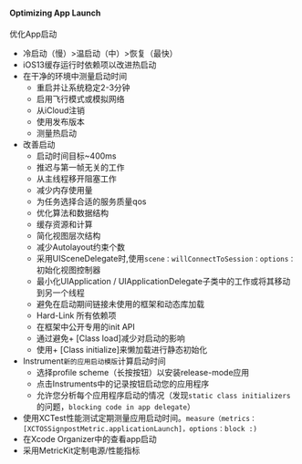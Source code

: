 #### Optimizing App Launch
优化App启动

* 冷启动（慢）>温启动（中）>恢复（最快）
* iOS13缓存运行时依赖项以改进热启动
* 在干净的环境中测量启动时间
   * 重启并让系统稳定2-3分钟
   * 启用飞行模式或模拟网络
   * 从iCloud注销
   * 使用发布版本
   * 测量热启动
* 改善启动
   * 启动时间目标~400ms
   * 推迟与第一帧无关的工作
   * 从主线程移开阻塞工作
   * 减少内存使用量
   * 为任务选择合适的服务质量qos
   * 优化算法和数据结构
   * 缓存资源和计算
   * 简化视图层次结构
   * 减少Autolayout约束个数
   * 采用UISceneDelegate时,使用`scene：willConnectToSession：options：`初始化视图控制器
   * 最小化UIApplication / UIApplicationDelegate子类中的工作或将其移动到另一个线程
   * 避免在启动期间链接未使用的框架和动态库加载
   * Hard-Link 所有依赖项
   * 在框架中公开专用的init API
   * 通过避免+ [Class load]减少对启动的影响
   * 使用+ [Class initialize]来懒加载进行静态初始化
* Instrument`新的应用启动模版`计算启动时间
   * 选择profile scheme（长按按钮）以安装release-mode应用
   * 点击Instruments中的记录按钮启动您的应用程序
   * 允许您分析每个应用程序启动的情况（发现`static class initializers`的问题，`blocking code in app delegate`）
* 使用XCTest性能测试定期测量应用启动时间。`measure（metrics：[XCTOSSignpostMetric.applicationLaunch]，options：block :)`
* 在Xcode Organizer中的查看app启动
* 采用MetricKit定制电源/性能指标

